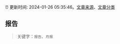 :alarm_clock: 更新时间: 2024-01-26 05:35:46。[文章来源](/README.md)、[文章分类](/TAGS.md)

## 报告


> 关键字：`报告`、`月报`



